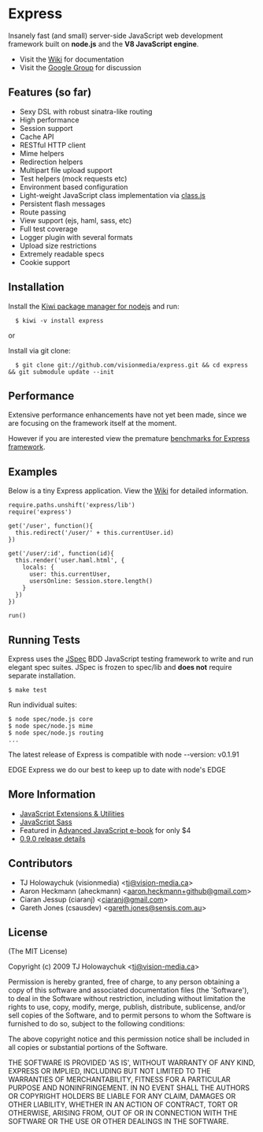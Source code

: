 
# Express
      
  Insanely fast (and small) server-side JavaScript web development framework
  built on **node.js** and the **V8 JavaScript engine**.

  * Visit the [Wiki](http://wiki.github.com/visionmedia/express) for documentation
  * Visit the [Google Group](http://groups.google.com/group/express-js) for discussion

## Features (so far)

  * Sexy DSL with robust sinatra-like routing
  * High performance
  * Session support
  * Cache API
  * RESTful HTTP client
  * Mime helpers
  * Redirection helpers
  * Multipart file upload support
  * Test helpers (mock requests etc)
  * Environment based configuration
  * Light-weight JavaScript class implementation via [class.js](http://github.com/visionmedia/class.js/)
  * Persistent flash messages
  * Route passing
  * View support (ejs, haml, sass, etc)
  * Full test coverage
  * Logger plugin with several formats
  * Upload size restrictions
  * Extremely readable specs
  * Cookie support
  
## Installation

  Install the [Kiwi package manager for nodejs](http://github.com/visionmedia/kiwi)
  and run:
  
      $ kiwi -v install express
      
or

  Install via git clone:
  
      $ git clone git://github.com/visionmedia/express.git && cd express && git submodule update --init

## Performance

  Extensive performance enhancements have not yet been made,
  since we are focusing on the framework itself at the moment. 
  
  However if you are interested view the premature [benchmarks for Express framework](http://vision-media.ca/resources/nodejs/express-nodejs-web-development-framework-performance).

## Examples

Below is a tiny Express application. View the [Wiki](http://wiki.github.com/visionmedia/express/) for detailed information.

    require.paths.unshift('express/lib')
    require('express')
    
    get('/user', function(){
      this.redirect('/user/' + this.currentUser.id)
    })
    
    get('/user/:id', function(id){
      this.render('user.haml.html', {
        locals: {
          user: this.currentUser,
          usersOnline: Session.store.length()
        }
      })
    })

    run()
    
## Running Tests

Express uses the [JSpec](http://jspec.info) BDD JavaScript testing
framework to write and run elegant spec suites. JSpec is frozen 
to spec/lib and **does not** require separate installation.

    $ make test
    
Run individual suites:

    $ node spec/node.js core
    $ node spec/node.js mime
    $ node spec/node.js routing
    ...
    
The latest release of Express is compatible with node --version:
    v0.1.91
    
EDGE Express we do our best to keep up to date with node's EDGE
    
## More Information

  * [JavaScript Extensions &amp; Utilities](http://github.com/visionmedia/ext.js)
  * [JavaScript Sass](http://github.com/visionmedia/sass.js)
  * Featured in [Advanced JavaScript e-book](http://www.dev-mag.com/2010/02/18/advanced-javascript/) for only $4
  * [0.9.0 release details](http://tjholowaychuk.com/post/522036176/express-0-9-0-released) 
    
## Contributors

  * TJ Holowaychuk (visionmedia) &lt;tj@vision-media.ca&gt;
  * Aaron Heckmann (aheckmann) &lt;aaron.heckmann+github@gmail.com&gt;
  * Ciaran Jessup (ciaranj) &lt;ciaranj@gmail.com&gt;
  * Gareth Jones (csausdev) &lt;gareth.jones@sensis.com.au&gt;
    
## License 

(The MIT License)

Copyright (c) 2009 TJ Holowaychuk &lt;tj@vision-media.ca&gt;

Permission is hereby granted, free of charge, to any person obtaining
a copy of this software and associated documentation files (the
'Software'), to deal in the Software without restriction, including
without limitation the rights to use, copy, modify, merge, publish,
distribute, sublicense, and/or sell copies of the Software, and to
permit persons to whom the Software is furnished to do so, subject to
the following conditions:

The above copyright notice and this permission notice shall be
included in all copies or substantial portions of the Software.

THE SOFTWARE IS PROVIDED 'AS IS', WITHOUT WARRANTY OF ANY KIND,
EXPRESS OR IMPLIED, INCLUDING BUT NOT LIMITED TO THE WARRANTIES OF
MERCHANTABILITY, FITNESS FOR A PARTICULAR PURPOSE AND NONINFRINGEMENT.
IN NO EVENT SHALL THE AUTHORS OR COPYRIGHT HOLDERS BE LIABLE FOR ANY
CLAIM, DAMAGES OR OTHER LIABILITY, WHETHER IN AN ACTION OF CONTRACT,
TORT OR OTHERWISE, ARISING FROM, OUT OF OR IN CONNECTION WITH THE
SOFTWARE OR THE USE OR OTHER DEALINGS IN THE SOFTWARE.
